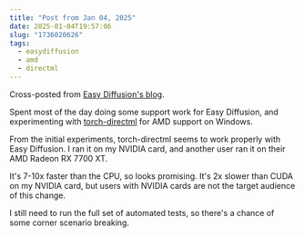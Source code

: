 ```yaml
---
title: "Post from Jan 04, 2025"
date: 2025-01-04T19:57:06
slug: "1736020626"
tags:
  - easydiffusion
  - amd
  - directml
---
```


Cross-posted from [Easy Diffusion's blog](https://easydiffusion.github.io/blog/1736020626).

Spent most of the day doing some support work for Easy Diffusion, and experimenting with [torch-directml](https://pypi.org/project/torch-directml/) for AMD support on Windows.

From the initial experiments, torch-directml seems to work properly with Easy Diffusion. I ran it on my NVIDIA card, and another user ran it on their AMD Radeon RX 7700 XT.

It's 7-10x faster than the CPU, so looks promising. It's 2x slower than CUDA on my NVIDIA card, but users with NVIDIA cards are not the target audience of this change.

I still need to run the full set of automated tests, so there's a chance of some corner scenario breaking.